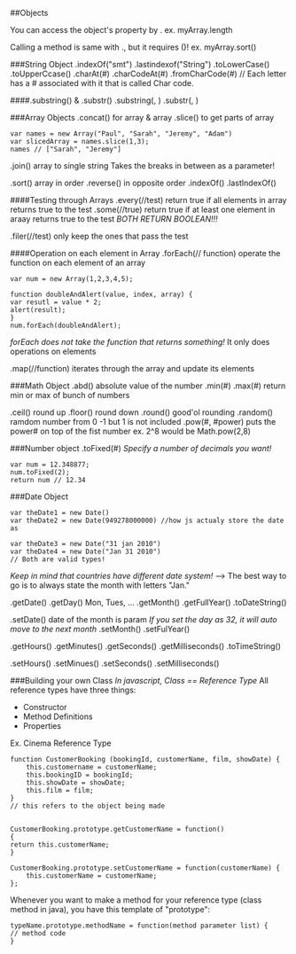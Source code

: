 ##Objects

You can access the object's property by .
ex. myArray.length

Calling a method is same with ., but it requires ()!
ex. myArray.sort()

###String Object
.indexOf("smt")
.lastindexof("String")
.toLowerCase()
.toUpperCcase()
.charAt(#)
.charCodeAt(#)
.fromCharCode(#)
// Each letter has a # associated with it that is called Char code.

####.substring() & .substr()
.substring(<star>, <end>)
.substr(<start>, <how many letters to keep>)

###Array Objects
.concat() for array & array
.slice()     to get parts of array
```
var names = new Array("Paul", "Sarah", "Jeremy", "Adam")
var slicedArray = names.slice(1,3);
names // ["Sarah", "Jeremy"]
```

.join()     array to single string
Takes the breaks in between as a parameter!


.sort()     array in order
.reverse()     in opposite order
.indexOf()
.lastIndexOf()


####Testing through Arrays
.every(//test)     return true if all elements in array returns true to the test
.some(//true)    return true if at least one element in araay returns true to the test
*BOTH RETURN BOOLEAN!!!*

.filer(//test)     only keep the ones that pass the test


####Operation on each element in Array
.forEach(// function)     operate the function on each element of an array
```
var num = new Array(1,2,3,4,5);

function doubleAndAlert(value, index, array) {
var resutl = value * 2;
alert(result);
}
num.forEach(doubleAndAlert);
```
*forEach does not take the function that returns something!*
It only does operations on elements


.map(//function)    iterates through the array and update its elements

###Math Object
.abd()     absolute value of the number
.min(#) .max(#)     return min or max of bunch of numbers

.ceil()       round up
.floor()     round down
.round()     good'ol rounding
.random()     ramdom number from 0 -1 but 1 is not included
.pow(#, #power)     puts the power# on top of the fist number
    ex. 2^8 would be Math.pow(2,8)

###Number object
.toFixed(#)     *Specify a number of decimals you want!*
```
var num = 12.348877;
num.toFixed(2);
return num // 12.34
```


###Date Object
```
var theDate1 = new Date()
var theDate2 = new Date(949278000000) //how js actualy store the date as

var theDate3 = new Date("31 jan 2010")
var theDate4 = new Date("Jan 31 2010")
// Both are valid types!
```
*Keep in mind that countries have different date system!*
--> The best way to go is to always state the month with letters "Jan."

.getDate()
.getDay()      Mon, Tues, ...
.getMonth()
.getFullYear()
.toDateString()

.setDate()     date of the month is param
*If you set the day as 32, it will auto move to the next month*
.setMonth()
.setFulYear()

.getHours()
.getMinutes()
.getSeconds()
.getMilliseconds()
.toTimeString()

.setHours()
.setMinues()
.setSeconds()
.setMilliseconds()



###Building your own Class
*In javascript, Class == Reference Type*
All reference types have three things:
- Constructor
- Method Definitions
- Properties

Ex. Cinema Reference Type
```
function CustomerBooking (bookingId, customerName, film, showDate) {
    this.customername = customerName;
    this.bookingID = bookingId;
    this.showDate = showDate;
    this.film = film;
}
// this refers to the object being made


CustomerBooking.prototype.getCustomerName = function()
{
return this.customerName;
}

CustomerBooking.prototype.setCustomerName = function(customerName) {
    this.customerName = customerName;
};

```

Whenever you want to make a method for your reference type (class method in java), you have this template of "prototype":
```
typeName.prototype.methodName = function(method parameter list) {
// method code
}
```




